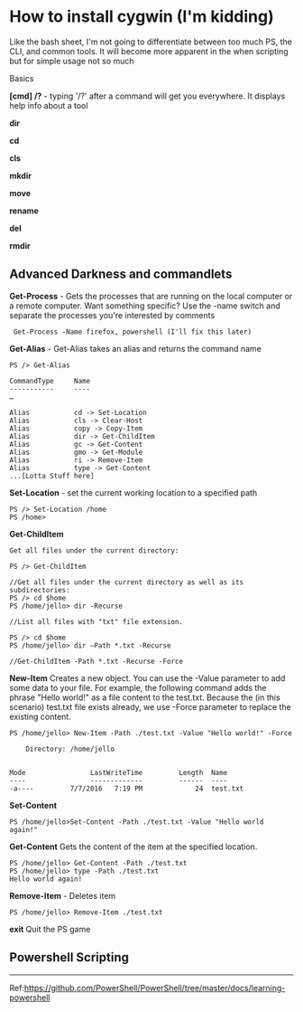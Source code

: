 # How to install cygwin (I'm kidding)

Like the bash sheet, I'm not going to differentiate between too much PS, the CLI, and common tools. It will become more apparent in the when scripting but for simple usage not so much

Basics

**[cmd] /?** - typing '/?' after a command will get you everywhere. It displays help info about a tool

**dir**

**cd**

**cls**

**mkdir**

**move**

**rename**

**del**

**rmdir**

## Advanced Darkness and commandlets

**Get-Process** - Gets the processes that are running on the local computer or a remote computer. Want something specific? Use the -name switch and separate the processes you're interested by comments

~~~
 Get-Process -Name firefox, powershell (I'll fix this later)
~~~

**Get-Alias** - Get-Alias takes an alias and returns the command name

~~~
PS /> Get-Alias

CommandType     Name
-----------     ----
…

Alias           cd -> Set-Location
Alias           cls -> Clear-Host
Alias           copy -> Copy-Item
Alias           dir -> Get-ChildItem
Alias           gc -> Get-Content
Alias           gmo -> Get-Module
Alias           ri -> Remove-Item
Alias           type -> Get-Content
...[Lotta Stuff here]
~~~

**Set-Location** - set the current working location to a specified path

~~~
PS /> Set-Location /home
PS /home>
~~~

**Get-ChildItem**

~~~
Get all files under the current directory:

PS /> Get-ChildItem

//Get all files under the current directory as well as its subdirectories:
PS /> cd $home
PS /home/jello> dir -Recurse

//List all files with "txt" file extension.

PS /> cd $home
PS /home/jello> dir –Path *.txt -Recurse

//Get-ChildItem -Path *.txt -Recurse -Force
~~~

**New-Item** Creates a new object. You can use the -Value parameter to add some data to your file. For example, the following command adds the phrase "Hello world!" as a file content to the test.txt. Because the (in this scenario) test.txt file exists already, we use -Force parameter to replace the existing content.
~~~
PS /home/jello> New-Item -Path ./test.txt -Value "Hello world!" -Force

    Directory: /home/jello


Mode                LastWriteTime         Length  Name
----                -------------         ------  ----
-a----         7/7/2016   7:19 PM             24  test.txt
~~~

**Set-Content**
~~~
PS /home/jello>Set-Content -Path ./test.txt -Value "Hello world again!"
~~~

**Get-Content**
Gets the content of the item at the specified location.
~~~
PS /home/jello> Get-Content -Path ./test.txt
PS /home/jello> type -Path ./test.txt
Hello world again!
~~~

**Remove-Item** - Deletes item

~~~
PS /home/jello> Remove-Item ./test.txt
~~~

**exit** Quit the PS game

## Powershell Scripting


---
Ref:https://github.com/PowerShell/PowerShell/tree/master/docs/learning-powershell
